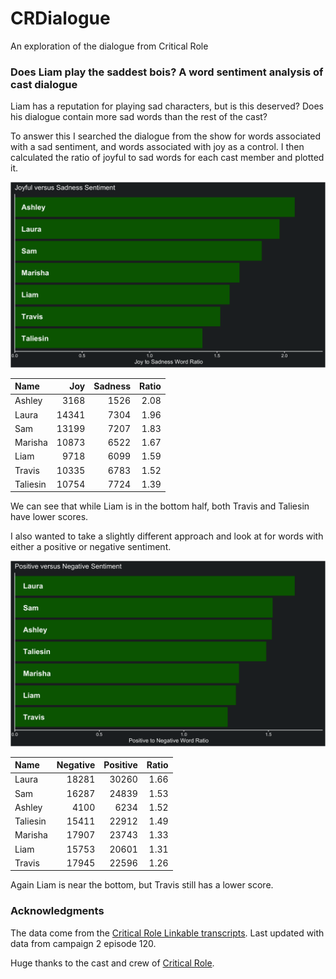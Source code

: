 # CRDialogue
An exploration of the dialogue from Critical Role

### Does Liam play the saddest bois? A word sentiment analysis of cast dialogue

Liam has a reputation for playing sad characters, but is this deserved? Does his dialogue contain more sad words than the rest of the cast?

To answer this I searched the dialogue from the show for words associated with a sad sentiment, and words associated with joy as a control. I then calculated the ratio of joyful to sad words for each cast member and plotted it.

![joyful vs sad](https://github.com/KyleOfCanada/CRDialogue/raw/main/plots/joySadPlot.png)


|Name     |   Joy| Sadness| Ratio|
|:--------|-----:|-------:|-----:|
|Ashley   |  3168|    1526|  2.08|
|Laura    | 14341|    7304|  1.96|
|Sam      | 13199|    7207|  1.83|
|Marisha  | 10873|    6522|  1.67|
|Liam     |  9718|    6099|  1.59|
|Travis   | 10335|    6783|  1.52|
|Taliesin | 10754|    7724|  1.39|

We can see that while Liam is in the bottom half, both Travis and Taliesin have lower scores.

I also wanted to take a slightly different approach and look at for words with either a positive or negative sentiment.

![positive vs negative](https://github.com/KyleOfCanada/CRDialogue/raw/main/plots/positiveNegativePlot.png)


|Name     | Negative| Positive| Ratio|
|:--------|--------:|--------:|-----:|
|Laura    |    18281|    30260|  1.66|
|Sam      |    16287|    24839|  1.53|
|Ashley   |     4100|     6234|  1.52|
|Taliesin |    15411|    22912|  1.49|
|Marisha  |    17907|    23743|  1.33|
|Liam     |    15753|    20601|  1.31|
|Travis   |    17945|    22596|  1.26|

Again Liam is near the bottom, but Travis still has a lower score.

### Acknowledgments
The data come from the [Critical Role Linkable transcripts](https://kryogenix.org/crsearch/). Last updated with data from campaign 2 episode 120.

Huge thanks to the cast and crew of [Critical Role](critrole.com).
